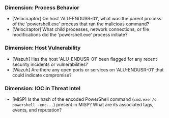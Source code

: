 ### Dimension: Process Behavior
- [Velociraptor] On host 'ALU-ENDUSR-01', what was the parent process of the 'powershell.exe' process that ran the malicious command?
- [Velociraptor] What child processes, network connections, or file modifications did the 'powershell.exe' process initiate?

### Dimension: Host Vulnerability
- [Wazuh] Has the host 'ALU-ENDUSR-01' been flagged for any recent security incidents or vulnerabilities?
- [Wazuh] Are there any open ports or services on 'ALU-ENDUSR-01' that could indicate compromise?

### Dimension: IOC in Threat Intel
- [MISP] Is the hash of the encoded PowerShell command (`cmd.exe /c powershell -enc...`) present in MISP? What are its associated tags, events, and reputation?